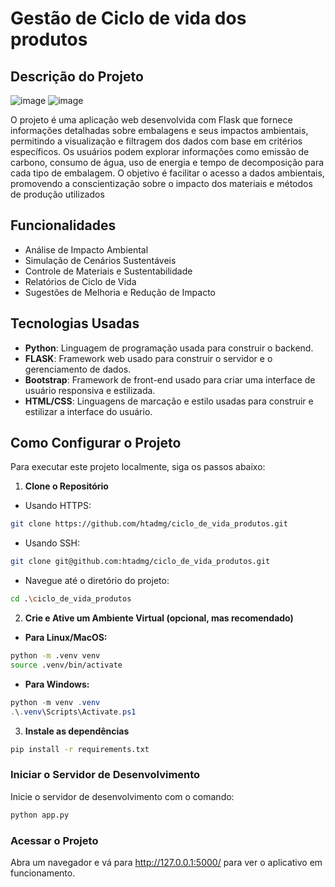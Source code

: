 # Gestão de Ciclo de vida dos produtos

## Descrição do Projeto
![image](https://github.com/user-attachments/assets/9060088f-281c-4f72-8fe0-f69c9a2c556c)
![image](https://github.com/user-attachments/assets/52955ebd-ae5d-432c-afc2-81df132e40ab)

O projeto é uma aplicação web desenvolvida com Flask que fornece informações detalhadas sobre embalagens e seus impactos ambientais, permitindo a visualização e filtragem dos dados com base em critérios específicos. Os usuários podem explorar informações como emissão de carbono, consumo de água, uso de energia e tempo de decomposição para cada tipo de embalagem. O objetivo é facilitar o acesso a dados ambientais, promovendo a conscientização sobre o impacto dos materiais e métodos de produção utilizados

## Funcionalidades
- Análise de Impacto Ambiental
- Simulação de Cenários Sustentáveis
- Controle de Materiais e Sustentabilidade
- Relatórios de Ciclo de Vida
- Sugestões de Melhoria e Redução de Impacto

## Tecnologias Usadas
- **Python**: Linguagem de programação usada para construir o backend.
- **FLASK**: Framework web usado para construir o servidor e o gerenciamento de dados.
- **Bootstrap**: Framework de front-end usado para criar uma interface de usuário responsiva e estilizada.
- **HTML/CSS**: Linguagens de marcação e estilo usadas para construir e estilizar a interface do usuário.

## Como Configurar o Projeto

Para executar este projeto localmente, siga os passos abaixo:

1. **Clone o Repositório**
- Usando HTTPS:
```bash
git clone https://github.com/htadmg/ciclo_de_vida_produtos.git
```
- Usando SSH:
```bash
git clone git@github.com:htadmg/ciclo_de_vida_produtos.git
```
- Navegue até o diretório do projeto:
```bash
cd .\ciclo_de_vida_produtos
```
2. **Crie e Ative um Ambiente Virtual (opcional, mas recomendado)**
- **Para Linux/MacOS:**
```bash
python -m .venv venv
source .venv/bin/activate
```

- **Para Windows:**
```powershell
python -m venv .venv
.\.venv\Scripts\Activate.ps1
```
3. **Instale as dependências**
```bash
pip install -r requirements.txt
```

### Iniciar o Servidor de Desenvolvimento

Inicie o servidor de desenvolvimento com o comando:

```bash
python app.py
```
### Acessar o Projeto
Abra um navegador e vá para http://127.0.0.1:5000/ para ver o aplicativo em funcionamento.
